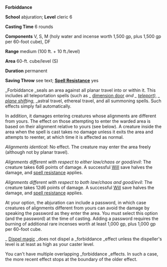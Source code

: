  **Forbiddance**

**School** abjuration; **Level** cleric 6

**Casting Time** 6 rounds

**Components** V, S, M (holy water and incense worth 1,500 gp, plus 1,500 gp per 60-foot cube), DF

**Range** medium (100 ft. + 10 ft./level)

**Area** 60-ft. cube/level (S)

**Duration** permanent

**Saving Throw** see text; **[Spell Resistance](../glossary.md#_spell-resistance)** yes

_Forbiddance _seals an area against all planar travel into or within it. This includes all teleportation spells (such as _ [dimension door](dimensionDoor.md#_dimension-door) _and _ [teleport](teleport.md#_teleport)), _ [plane shift](planeShift.md#_plane-shift)ing_, _astral travel, ethereal travel, and all summoning spells. Such effects simply fail automatically.

In addition, it damages entering creatures whose alignments are different from yours. The effect on those attempting to enter the warded area is based on their alignment relative to yours (see below). A creature inside the area when the spell is cast takes no damage unless it exits the area and attempts to reenter, at which time it is affected as normal.

_Alignments identical_: No effect. The creature may enter the area freely (although not by planar travel).

_Alignments different with respect to either law/chaos or good/evil_: The creature takes 6d6 points of damage. A successful [Will](../combat.md#_will) save halves the damage, and [spell resistance](../glossary.md#_spell-resistance) applies.

_Alignments different with respect to both law/chaos and good/evil_: The creature takes 12d6 points of damage. A successful [Will](../combat.md#_will) save halves the damage, and [spell resistance](../glossary.md#_spell-resistance) applies.

At your option, the abjuration can include a password, in which case creatures of alignments different from yours can avoid the damage by speaking the password as they enter the area. You must select this option (and the password) at the time of casting. Adding a password requires the burning of additional rare incenses worth at least 1,000 gp, plus 1,000 gp per 60-foot cube.

_ [Dispel magic](dispelMagic.md#_dispel-magic) _does not dispel a _forbiddance _effect unless the dispeller's level is at least as high as your caster level.

You can't have multiple overlapping _forbiddance _effects. In such a case, the more recent effect stops at the boundary of the older effect.

